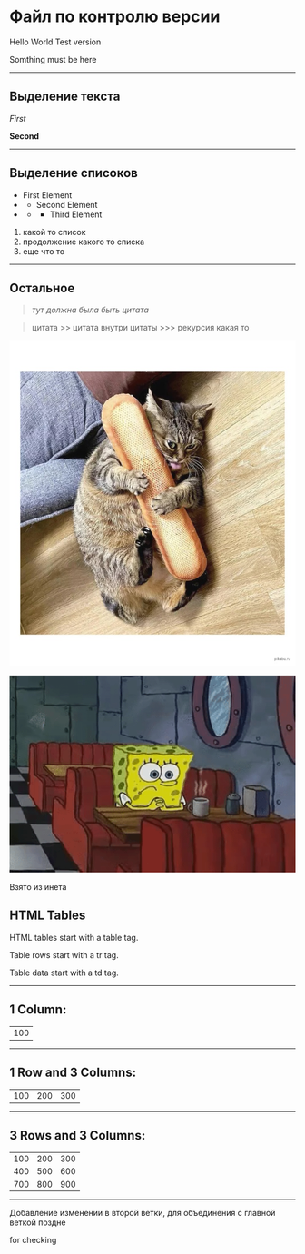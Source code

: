 # Файл по контролю версии

Hello World Test version

Somthing must be here

***

## Выделение текста

*First*

**Second**

***

## Выделение списоков

* First Element
* * Second Element
* * * Third Element

1. какой то список
2. продолжение какого то списка
3. еще что то

***

## Остальное

> *тут должна была быть цитата*

> цитата
    >> цитата внутри цитаты
        >>> рекурсия какая то

![cat](bread.jfif)

![sponge waiting](sponge.gif)

Взято из инета

<html>
<body>

<h2>HTML Tables</h2>

<p>HTML tables start with a table tag.</p>
<p>Table rows start with a tr tag.</p>
<p>Table data start with a td tag.</p>

<hr>
<h2>1 Column:</h2>

<table>
  <tr>
    <td>100</td>
  </tr>
</table>

<hr>
<h2>1 Row and 3 Columns:</h2>
<table>
  <tr>
    <td>100</td>
    <td>200</td>
    <td>300</td>
  </tr>
</table>

<hr>
<h2>3 Rows and 3 Columns:</h2>
<table>
  <tr>
    <td>100</td>
    <td>200</td>
    <td>300</td>
  </tr>
  <tr>
    <td>400</td>
    <td>500</td>
    <td>600</td>
  </tr>
  <tr>
    <td>700</td>
    <td>800</td>
    <td>900</td>
  </tr>
</table>

<hr>

</body>
</html>


Добавление изменении в второй ветки, для объединения с главной веткой поздне

for checking